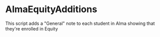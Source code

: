 # AlmaEquityAdditions
This script adds a "General" note to each student in Alma showing that they're enrolled in Equity
